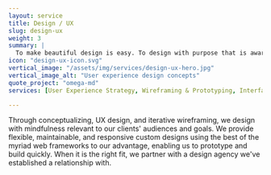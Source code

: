 ```yaml
---
layout: service
title: Design / UX
slug: design-ux
weight: 3
summary: |
  To make beautiful design is easy. To design with purpose that is aware on the user's every hopes and dream and with usability focus that empowers content editors to soar, now that's another thing. UX in every permutation is what drives our design choices.
icon: "design-ux-icon.svg"
vertical_image: "/assets/img/services/design-ux-hero.jpg"
vertical_image_alt: "User experience design concepts"
quote_project: "omega-md"
services: [User Experience Strategy, Wireframing & Prototyping, Interface Design, Conversion Optimization, Concepting & Ideation, E-Commerce Web Design, Styleguide Design, Usability & User Testing]

---
```


Through conceptualizing, UX design, and iterative wireframing, we design with mindfulness relevant to our clients' audiences and goals. We provide flexible, maintainable, and responsive custom designs using the best of the myriad web frameworks to our advantage, enabling us to prototype and build quickly. When it is the right fit, we partner with a design agency we've established a relationship with.